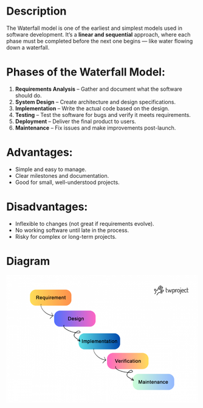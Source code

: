 # Description

The Waterfall model is one of the earliest and simplest models used in software development. It’s a **linear and sequential** approach, where each phase must be completed before the next one begins — like water flowing down a waterfall.

# Phases of the Waterfall Model:

1. **Requirements Analysis** – Gather and document what the software should do.
2. **System Design** – Create architecture and design specifications.
3. **Implementation** – Write the actual code based on the design.
4. **Testing** – Test the software for bugs and verify it meets requirements.
5. **Deployment** – Deliver the final product to users.
6. **Maintenance** – Fix issues and make improvements post-launch.

# Advantages:
- Simple and easy to manage.
- Clear milestones and documentation.
- Good for small, well-understood projects.    

# Disadvantages:
- Inflexible to changes (not great if requirements evolve).
- No working software until late in the process.
- Risky for complex or long-term projects.

# Diagram
![diagram](https://github.com/maniebra/software-engineering-docs/blob/main/Process%20Models/images/Pasted%20image%2020250413225615.png?raw=true)